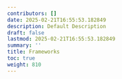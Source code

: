 ```yaml
---
contributors: []
date: 2025-02-21T16:55:53.182849
description: Default Description
draft: false
lastmod: 2025-02-21T16:55:53.182849
summary: ''
title: Frameworks
toc: true
weight: 810
---
```



